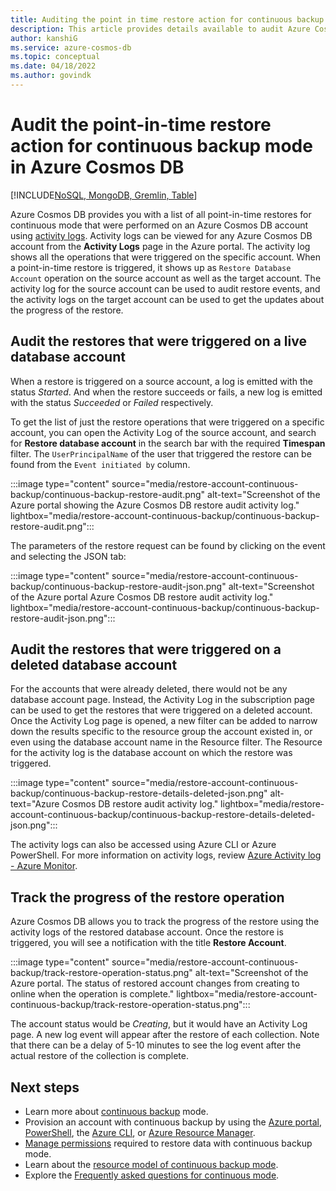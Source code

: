 ```yaml
---
title: Auditing the point in time restore action for continuous backup mode in Azure Cosmos DB
description: This article provides details available to audit Azure Cosmos DB's point in time restore feature in continuous backup mode.
author: kanshiG
ms.service: azure-cosmos-db
ms.topic: conceptual
ms.date: 04/18/2022
ms.author: govindk
---
```


# Audit the point-in-time restore action for continuous backup mode in Azure Cosmos DB
[!INCLUDE[NoSQL, MongoDB, Gremlin, Table](includes/appliesto-nosql-mongodb-gremlin-table.md)]

Azure Cosmos DB provides you with a list of all point-in-time restores for continuous mode that were performed on an Azure Cosmos DB account using [activity logs](monitor.md#activity-log). Activity logs can be viewed for any Azure Cosmos DB account from the **Activity Logs** page in the Azure portal. The activity log shows all the operations that were triggered on the specific account. When a point-in-time restore is triggered, it shows up as `Restore Database Account` operation on the source account as well as the target account. The activity log for the source account can be used to audit restore events, and the activity logs on the target account can be used to get the updates about the progress of the restore.

## Audit the restores that were triggered on a live database account

When a restore is triggered on a source account, a log is emitted with the status *Started*. And when the restore succeeds or fails, a new log is emitted with the status *Succeeded* or *Failed* respectively.  

To get the list of just the restore operations that were triggered on a specific account, you can open the Activity Log of the source account, and search for **Restore database account** in the search bar with the required **Timespan** filter. The `UserPrincipalName` of the user that triggered the restore can be found from the `Event initiated by` column. 

:::image type="content" source="media/restore-account-continuous-backup/continuous-backup-restore-audit.png" alt-text="Screenshot of the Azure portal showing the Azure Cosmos DB restore audit activity log." lightbox="media/restore-account-continuous-backup/continuous-backup-restore-audit.png":::

The parameters of the restore request can be found by clicking on the event and selecting the JSON tab: 

:::image type="content" source="media/restore-account-continuous-backup/continuous-backup-restore-audit-json.png" alt-text="Screenshot of the Azure portal Azure Cosmos DB restore audit activity log." lightbox="media/restore-account-continuous-backup/continuous-backup-restore-audit-json.png":::

## Audit the restores that were triggered on a deleted database account

For the accounts that were already deleted, there would not be any database account page. Instead, the Activity Log in the subscription page can be used to get the restores that were triggered on a deleted account. Once the Activity Log page is opened, a new filter can be added to narrow down the results specific to the resource group the account existed in, or even using the database account name in the Resource filter. The Resource for the activity log is the database account on which the restore was triggered. 

:::image type="content" source="media/restore-account-continuous-backup/continuous-backup-restore-details-deleted-json.png" alt-text="Azure Cosmos DB restore audit activity log." lightbox="media/restore-account-continuous-backup/continuous-backup-restore-details-deleted-json.png":::

The activity logs can also be accessed using Azure CLI or Azure PowerShell. For more information on activity logs, review [Azure Activity log - Azure Monitor](/azure/azure-monitor/essentials/activity-log).

## Track the progress of the restore operation 

Azure Cosmos DB allows you to track the progress of the restore using the activity logs of the restored database account. Once the restore is triggered, you will see a notification with the title **Restore Account**.

:::image type="content" source="media/restore-account-continuous-backup/track-restore-operation-status.png" alt-text="Screenshot of the Azure portal. The status of restored account changes from creating to online when the operation is complete." lightbox="media/restore-account-continuous-backup/track-restore-operation-status.png":::

The account status would be *Creating*, but it would have an Activity Log page. A new log event will appear after the restore of each collection. Note that there can be a delay of 5-10 minutes to see the log event after the actual restore of the collection is complete. 

  ## Next steps
  
  * Learn more about [continuous backup](continuous-backup-restore-introduction.md) mode.
  * Provision an account with continuous backup by using the [Azure portal](provision-account-continuous-backup.md#provision-portal), [PowerShell](provision-account-continuous-backup.md#provision-powershell), the [Azure CLI](provision-account-continuous-backup.md#provision-cli), or [Azure Resource Manager](provision-account-continuous-backup.md#provision-arm-template).
  * [Manage permissions](continuous-backup-restore-permissions.md) required to restore data with continuous backup mode.
  * Learn about the [resource model of continuous backup mode](continuous-backup-restore-resource-model.md).
  * Explore the [Frequently asked questions for continuous mode](continuous-backup-restore-frequently-asked-questions.yml).
